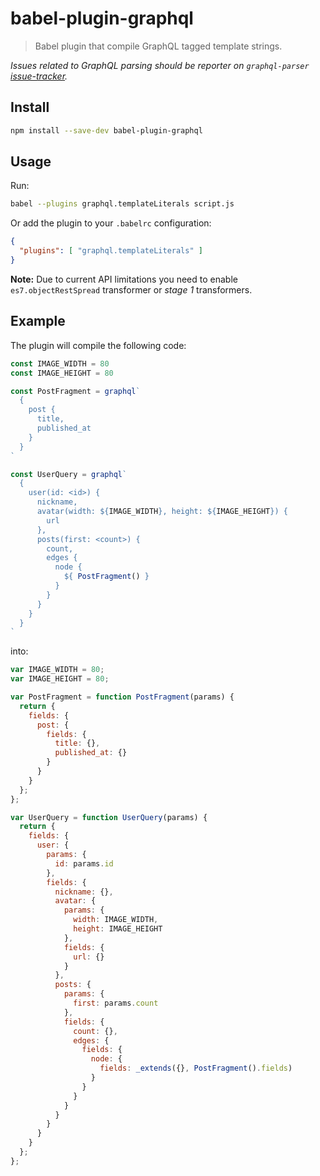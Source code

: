 # babel-plugin-graphql

> Babel plugin that compile GraphQL tagged template strings.

_Issues related to GraphQL parsing should be reporter on `graphql-parser` [issue-tracker][graphql-parser-gh]._

## Install

```sh
npm install --save-dev babel-plugin-graphql
```

## Usage

Run:

```sh
babel --plugins graphql.templateLiterals script.js
```

Or add the plugin to your `.babelrc` configuration:

```json
{
  "plugins": [ "graphql.templateLiterals" ]
}
```

__Note:__ Due to current API limitations you need to enable `es7.objectRestSpread` transformer or _stage 1_ transformers.

## Example

The plugin will compile the following code:

```js
const IMAGE_WIDTH = 80
const IMAGE_HEIGHT = 80

const PostFragment = graphql`
  {
    post {
      title,
      published_at
    }
  }
`

const UserQuery = graphql`
  {
    user(id: <id>) {
      nickname,
      avatar(width: ${IMAGE_WIDTH}, height: ${IMAGE_HEIGHT}) {
        url
      },
      posts(first: <count>) {
        count,
        edges {
          node {
            ${ PostFragment() }
          }
        }
      }
    }
  }
`
```

into:

```js
var IMAGE_WIDTH = 80;
var IMAGE_HEIGHT = 80;

var PostFragment = function PostFragment(params) {
  return {
    fields: {
      post: {
        fields: {
          title: {},
          published_at: {}
        }
      }
    }
  };
};

var UserQuery = function UserQuery(params) {
  return {
    fields: {
      user: {
        params: {
          id: params.id
        },
        fields: {
          nickname: {},
          avatar: {
            params: {
              width: IMAGE_WIDTH,
              height: IMAGE_HEIGHT
            },
            fields: {
              url: {}
            }
          },
          posts: {
            params: {
              first: params.count
            },
            fields: {
              count: {},
              edges: {
                fields: {
                  node: {
                    fields: _extends({}, PostFragment().fields)
                  }
                }
              }
            }
          }
        }
      }
    }
  };
};
```

[graphql-parser-gh]: https://github.com/ooflorent/graphql-parser/issues
